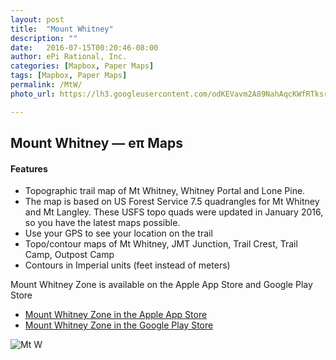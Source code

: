 ```yaml
---
layout: post
title:  "Mount Whitney"
description: ""
date:   2016-07-15T00:20:46-08:00
author: ePi Rational, Inc.
categories: [Mapbox, Paper Maps]
tags: [Mapbox, Paper Maps]
permalink: /MtW/
photo_url: https://lh3.googleusercontent.com/odKEVavm2A89NahAqcKWfRTksrGtVJO9SdfN41hSjL2Brz0rXDXh-tkmRcSvRDifFjA=h150

---
```

## Mount Whitney — eπ Maps

#### Features
* Topographic trail map of Mt Whitney, Whitney Portal and Lone Pine.
* The map is based on US Forest Service 7.5 quadrangles for Mt Whitney and Mt Langley. These USFS topo quads were updated in January 2016, so you have the latest maps possible.
* Use your GPS to see your location on the trail
* Topo/contour maps of Mt Whitney, JMT Junction, Trail Crest, Trail Camp, Outpost Camp
* Contours in Imperial units (feet instead of meters)

Mount Whitney Zone is available on the Apple App Store and Google Play Store

* [Mount Whitney Zone in the Apple App Store][ios]  
* [Mount Whitney Zone in the Google Play Store][android]


![Mt W](https://lh3.googleusercontent.com/odKEVavm2A89NahAqcKWfRTksrGtVJO9SdfN41hSjL2Brz0rXDXh-tkmRcSvRDifFjA=h150)


[ios]:  https://itunes.apple.com/us/app/mt-whitney-ep-maps/id1133292347?mt=8
[android]:  https://play.google.com/store/apps/details?id=com.roblabs.papermaps.whitney

[tsg]:  http://www.timestampgenerator.com

[tilejson-local-server-github]:  http://roblabs.github.io/blackmountain-leaflet/
